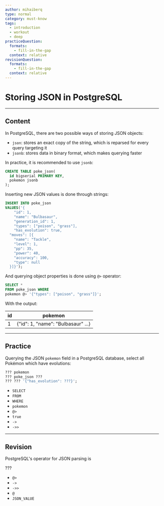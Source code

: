 ```yaml
---
author: mihaiberq
type: normal
category: must-know
tags:
  - introduction
  - workout
  - deep
practiceQuestion:
  formats:
    - fill-in-the-gap
  context: relative
revisionQuestion:
  formats:
    - fill-in-the-gap
  context: relative
---
```


# Storing JSON in PostgreSQL


---

## Content

In PostgreSQL, there are two possible ways of storing JSON objects:

- `json`: stores an exact copy of the string, which is reparsed for every query targeting it
- `jsonb`: stores data in binary format, which makes querying faster

In practice, it is recommended to use `jsonb`:

```sql
CREATE TABLE poke_json(
  id bigserial PRIMARY KEY,
  pokemon jsonb
);
```

Inserting new JSON values is done through strings:

```sql
INSERT INTO poke_json
VALUES('{
	"id": 1,
	"name": "Bulbasaur",
	"generation_id": 1,
	"types": ["poison", "grass"],
	"has_evolution": true,
  "moves": [{
    "name": "Tackle",
    "level": 1,
    "pp": 35,
    "power": 40,
    "accuracy": 100,
    "type": null
  }]}');
```

And querying object properties is done using `@>` operator:

```sql
SELECT *
FROM poke_json WHERE
pokemon @> '{"types": ["poison", "grass"]}';
```

With the output:

| id | pokemon                            |
| -- | ---------------------------------- |
| 1  | {"id": 1, "name": "Bulbasaur" ...} |


---

## Practice

Querying the JSON `pokemon` field in a PostgreSQL database, select all Pokémon which have evolutions:

```sql
??? pokemon
??? poke_json ???
??? ??? '{"has_evolution": ???}';
```

- `SELECT`
- `FROM`
- `WHERE`
- `pokemon`
- `@>`
- `true`
- `->`
- `->>`


---

## Revision

PostgreSQL's operator for JSON parsing is

???

- `@>`
- `->`
- `->>`
- `@`
- `JSON_VALUE`
